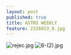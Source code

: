 ```yaml
---
layout: post
published: true
title: ASTRO WEEKLY
feature: 2326853_0.jpg
---
```

![rejec.jpg]({{site.baseurl}}/assets/images/posts/rejec.jpg)
![6-(2).jpg]({{site.baseurl}}/assets/images/posts/6-(2).jpg)


